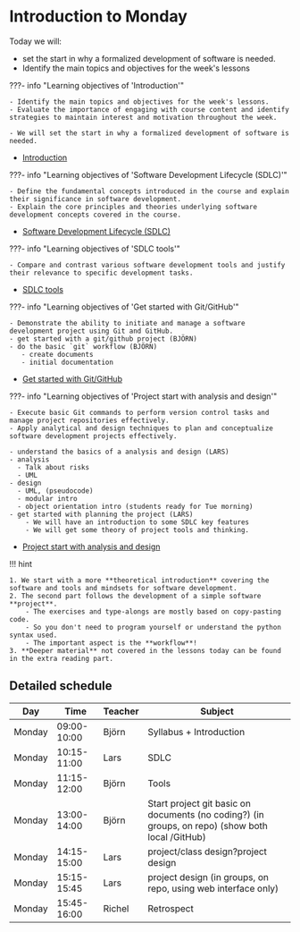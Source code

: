 # Introduction to Monday

Today we will:

  - set the start in why a formalized development of software is needed.
  - Identify the main topics and objectives for the week's lessons

???- info "Learning objectives of 'Introduction'"

    - Identify the main topics and objectives for the week's lessons.
    - Evaluate the importance of engaging with course content and identify strategies to maintain interest and motivation throughout the week.        

    - We will set the start in why a formalized development of software is needed.

- [Introduction](introductions/intro.md)

???- info "Learning objectives of 'Software Development Lifecycle (SDLC)'"

    - Define the fundamental concepts introduced in the course and explain their significance in software development.
    - Explain the core principles and theories underlying software development concepts covered in the course.


- [Software Development Lifecycle (SDLC)](introductions/sdlc_tools.md)

???- info "Learning objectives of 'SDLC tools'"

    - Compare and contrast various software development tools and justify their relevance to specific development tasks.

- [SDLC tools](introductions/sdlc_tools.md)

???- info "Learning objectives of 'Get started with Git/GitHub'"

    - Demonstrate the ability to initiate and manage a software development project using Git and GitHub.
    - get started with a git/github project (BJÖRN)
    - do the basic `git` workflow (BJÖRN)
       - create documents
       - initial documentation
    
- [Get started with Git/GitHub](project_start/startup.md)


???- info "Learning objectives of 'Project start with analysis and design'"

    - Execute basic Git commands to perform version control tasks and manage project repositories effectively.
    - Apply analytical and design techniques to plan and conceptualize software development projects effectively.

    - understand the basics of a analysis and design (LARS)
    - analysis
      - Talk about risks
      - UML
    - design
      - UML, (pseudocode)
      - modular intro
      - object orientation intro (students ready for Tue morning)
    - get started with planning the project (LARS)
        - We will have an introduction to some SDLC key features
        - We will get some theory of project tools and thinking.

- [Project start with analysis and design](project_start/analysis_design.md)

!!! hint

    1. We start with a more **theoretical introduction** covering the software and tools and mindsets for software development.
    2. The second part follows the development of a simple software **project**.
        - The exercises and type-alongs are mostly based on copy-pasting code.
        - So you don't need to program yourself or understand the python syntax used.
        - The important aspect is the **workflow**!
    3. **Deeper material** not covered in the lessons today can be found in the extra reading part.


## Detailed schedule

Day      |Time       |Teacher|Subject
---------|-----------|-------|-----------------------------------------------------------
Monday   |09:00-10:00|Björn |Syllabus + Introduction 
Monday   |10:15-11:00|Lars | SDLC
Monday   |11:15-12:00|Björn |Tools
Monday   |13:00-14:00|Björn  |Start project git basic on documents (no coding?) (in groups, on repo) (show both local /GitHub)
Monday   |14:15-15:00|Lars  |project/class design?project design
Monday   |15:15-15:45|Lars |project design (in groups, on repo, using web interface only)
Monday   |15:45-16:00|Richel |Retrospect

